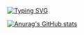 <a href="https://git.io/typing-svg"><img src="https://readme-typing-svg.demolab.com?font=Pixelify+Sans&weight=700&size=27&pause=1000&color=080808&center=true&vCenter=true&random=true&width=435&lines=THANK+YOU+FOR+VISITING!;I+LOVE+YOU!" alt="Typing SVG" /></a>

[![Anurag's GitHub stats](https://github-readme-stats.vercel.app/api?username=sabidaijin)](https://github.com/anuraghazra/github-readme-stats)
<!---
sabidaijin/sabidaijin is a ✨ special ✨ repository because its `README.md` (this file) appears on your GitHub profile.
You can click the Preview link to take a look at your changes.
--->
